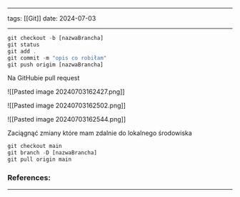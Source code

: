 
--- 
tags: [[Git]] 
date: 2024-07-03

---

```js
git checkout -b [nazwaBrancha]
git status
git add .
git commit -m "opis co robiłam"
git push origim [nazwaBrancha]
```

Na GitHubie pull request

![[Pasted image 20240703162427.png]]


![[Pasted image 20240703162502.png]]

![[Pasted image 20240703162544.png]]

Zaciągnąć zmiany które mam zdalnie do lokalnego środowiska

```js
git checkout main
git branch -D [nazwaBrancha]
git pull origin main
```

### References:


---



